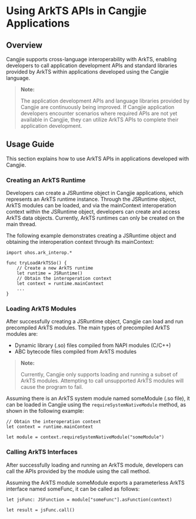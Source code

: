 # Using ArkTS APIs in Cangjie Applications

## Overview

Cangjie supports cross-language interoperability with ArkTS, enabling developers to call application development APIs and standard libraries provided by ArkTS within applications developed using the Cangjie language.

> **Note:**
>
> The application development APIs and language libraries provided by Cangjie are continuously being improved. If Cangjie application developers encounter scenarios where required APIs are not yet available in Cangjie, they can utilize ArkTS APIs to complete their application development.

## Usage Guide

This section explains how to use ArkTS APIs in applications developed with Cangjie.

### Creating an ArkTS Runtime

Developers can create a JSRuntime object in Cangjie applications, which represents an ArkTS runtime instance. Through the JSRuntime object, ArkTS modules can be loaded, and via the mainContext interoperation context within the JSRuntime object, developers can create and access ArkTS data objects. Currently, ArkTS runtimes can only be created on the main thread.

The following example demonstrates creating a JSRuntime object and obtaining the interoperation context through its mainContext:

```cangjie
import ohos.ark_interop.*

func tryLoadArkTSSo() {
    // Create a new ArkTS runtime
    let runtime = JSRuntime()
    // Obtain the interoperation context
    let context = runtime.mainContext
    ...
}
```

### Loading ArkTS Modules

After successfully creating a JSRuntime object, Cangjie can load and run precompiled ArkTS modules. The main types of precompiled ArkTS modules are:

- Dynamic library (.so) files compiled from NAPI modules (C/C++)
- ABC bytecode files compiled from ArkTS modules

> **Note:**
>
> Currently, Cangjie only supports loading and running a subset of ArkTS modules. Attempting to call unsupported ArkTS modules will cause the program to fail.

Assuming there is an ArkTS system module named someModule (.so file), it can be loaded in Cangjie using the `requireSystemNativeModule` method, as shown in the following example:

```cangjie
// Obtain the interoperation context
let context = runtime.mainContext

let module = context.requireSystemNativeModule("someModule")
```

### Calling ArkTS Interfaces

After successfully loading and running an ArkTS module, developers can call the APIs provided by the module using the call method.

Assuming the ArkTS module someModule exports a parameterless ArkTS interface named someFunc, it can be called as follows:

```cangjie
let jsFunc: JSFunction = module["someFunc"].asFunction(context)

let result = jsFunc.call()
```